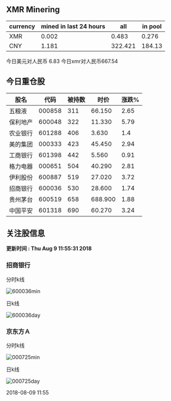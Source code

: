 ## XMR Minering

|currency|mined in last 24 hours|all|in pool|
|---|---|---|---|
|XMR|0.002|0.483|0.276|
|CNY|1.181|322.421|184.13|

今日美元对人民币 6.83	今日xmr对人民币667.54


## 今日重仓股 

|股名|代码|被持数|时价|涨跌%|
|---|---|---|---|---|
|五粮液|000858|311|66.150|2.65|
|保利地产|600048|322|11.330|5.79|
|农业银行|601288|406|3.630|1.4|
|美的集团|000333|423|45.450|2.94|
|工商银行|601398|442|5.560|0.91|
|格力电器|000651|504|40.290|2.81|
|伊利股份|600887|519|27.020|3.72|
|招商银行|600036|530|28.600|1.74|
|贵州茅台|600519|658|688.900|1.88|
|中国平安|601318|690|60.270|3.24|

## 关注股信息
**更新时间 : Thu Aug  9 11:55:31 2018**
### 招商银行 
分时k线

![600036min](http://image.sinajs.cn/newchart/min/n/sh600036.gif)

日k线

![600036day](http://image.sinajs.cn/newchart/daily/n/sh600036.gif)

### 京东方Ａ 
分时k线

![000725min](http://image.sinajs.cn/newchart/min/n/sz000725.gif)

日k线

![000725day](http://image.sinajs.cn/newchart/daily/n/sz000725.gif)

2018-08-09 11:55